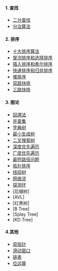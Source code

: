 #### 1. 查找

* [二分查找](/articles/二分查找.md)
* [分治算法](/articles/分治算法.md)

#### 2. 排序

* [十大排序算法](/articles/十大排序算法.md)
* [冒泡排序和选择排序](/articles/冒泡排序和选择排序.md)
* [插入排序和希尔排序](/articles/插入排序和希尔排序.md)
* [快速排序和归并排序](/articles/快速排序和归并排序.md)
* [堆排序](/articles/堆排序.md)
* [双路快排](/articles/双路快排.md)
* [三路快排](/articles/三路快排.md)

#### 3. 图论

* [回溯法](/articles/八皇后.md)
* [并查集](/articles/并查集.md)
* [字典树](/articles/字典树.md)
* [最小生成树](/articles/最小生成树.md)
* [二叉搜索树](/articles/二叉搜索树.md)
* [深度优先遍历](/articles/DFS.md)
* [广度优先遍历](/articles/BFS.md)
* [最短路径问题](/articles/最短路径.md)
* [拓扑排序](/articles/拓扑排序.md)
* [线段树](/articles/线段树.md)
* [网络流](/articles/网络流.md)
* [探测环](/articles/探测环.md)
* [后缀树]
* [AVL]
* [红黑树]
* [B Tree]
* [Splay Tree]
* [KD Tree]

#### 4.其他

* [双指针](/articles/双指针.md)
* [滑动窗口](/articles/滑动窗口.md)
* [链表](/articles/链表.md)
* [位运算](/articles/位运算.md)
